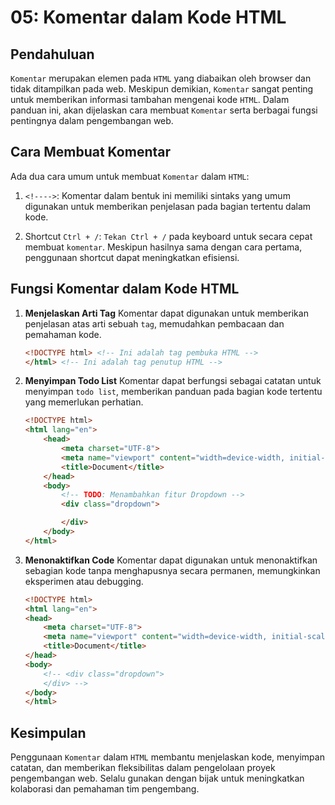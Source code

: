 # 05: Komentar dalam Kode HTML

## Pendahuluan
`Komentar` merupakan elemen pada `HTML` yang diabaikan oleh browser dan tidak ditampilkan pada web. Meskipun demikian, `Komentar` sangat penting untuk memberikan informasi tambahan mengenai kode `HTML`. Dalam panduan ini, akan dijelaskan cara membuat `Komentar` serta berbagai fungsi pentingnya dalam pengembangan web.

## Cara Membuat Komentar
Ada dua cara umum untuk membuat `Komentar` dalam `HTML`:

1. `<!---->`: Komentar dalam bentuk ini memiliki sintaks yang umum digunakan untuk memberikan penjelasan pada bagian tertentu dalam kode.

2. Shortcut `Ctrl + /`: `Tekan Ctrl + /` pada keyboard untuk secara cepat membuat `komentar`. Meskipun hasilnya sama dengan cara pertama, penggunaan shortcut dapat meningkatkan efisiensi.

## Fungsi Komentar dalam Kode HTML
1. **Menjelaskan Arti Tag**
   Komentar dapat digunakan untuk memberikan penjelasan atas arti sebuah `tag`, memudahkan pembacaan dan pemahaman kode.
   ```html
   <!DOCTYPE html> <!-- Ini adalah tag pembuka HTML -->
   </html> <!-- Ini adalah tag penutup HTML -->
   ```

2. **Menyimpan Todo List**
   Komentar dapat berfungsi sebagai catatan untuk menyimpan `todo list`, memberikan panduan pada bagian kode tertentu yang memerlukan perhatian.
   ```html
   <!DOCTYPE html>
   <html lang="en">
       <head>
           <meta charset="UTF-8">
           <meta name="viewport" content="width=device-width, initial-scale=1.0">
           <title>Document</title>
       </head>
       <body>
           <!-- TODO: Menambahkan fitur Dropdown -->
           <div class="dropdown">

           </div>
       </body>
   </html>
   ```

3. **Menonaktifkan Code**
   Komentar dapat digunakan untuk menonaktifkan sebagian kode tanpa menghapusnya secara permanen, memungkinkan eksperimen atau debugging.
   ```html
   <!DOCTYPE html>
   <html lang="en">
   <head>
       <meta charset="UTF-8">
       <meta name="viewport" content="width=device-width, initial-scale=1.0">
       <title>Document</title>
   </head>
   <body>
       <!-- <div class="dropdown">
       </div> -->
   </body>
   </html>
   ```

## Kesimpulan
Penggunaan `Komentar` dalam `HTML` membantu menjelaskan kode, menyimpan catatan, dan memberikan fleksibilitas dalam pengelolaan proyek pengembangan web. Selalu gunakan dengan bijak untuk meningkatkan kolaborasi dan pemahaman tim pengembang.